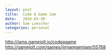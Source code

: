 ```yaml
---
layout: post
title:  Code A Game Jam
date:   2016-03-30
author: Sam Loescher
categories: personal
---
```


http://jams.gamejolt.io/codeagame
http://gamejolt.com/games/jimjamgemjam/55768